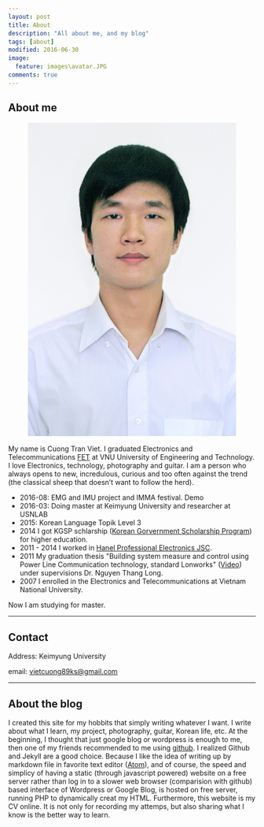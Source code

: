 ```yaml
---
layout: post
title: About
description: "All about me, and my blog"
tags: [about]
modified: 2016-06-30
image:
  feature: images\avatar.JPG
comments: true
---
```


## About me

<figure class="half">
	<img src="/images/avatar.JPG" alt="">
</figure>


My name is Cuong Tran Viet. I graduated  Electronics and Telecommunications [FET](http://e.uet.vnu.edu.vn/taxonomy/term/5/27) at VNU University of Engineering and Technology. I love Electronics, technology, photography and guitar. I am a person who always opens to new, incredulous, curious and too often against the trend (the classical sheep that doesn’t want to follow the herd).

* 2016-08: EMG and IMU project and IMMA festival. Demo
* 2016-03: Doing master at Keimyung University and researcher at USNLAB
* 2015: Korean Language Topik Level 3
* 2014 I got KGSP schlarship ([Korean Gorvernment Scholarship Program](http://www.niied.go.kr/eng/contents.do?contentsNo=78&menuNo=349)) for higher education.
* 2011 - 2014 I worked in [Hanel Professional Electronics JSC](http://www.hpe.vn/?ui=desktop).
* 2011 My graduation thesis "Building system measure and control using Power Line Communication technology, standard Lonworks" ([Video](https://youtu.be/JJyp_-AzI58)) under supervisions Dr. Nguyen Thang Long.
* 2007 I enrolled in the Electronics and Telecommunications at Vietnam National University.

 Now I am studying for master.

---

## Contact
Address: Keimyung University

email: vietcuong89ks@gmail.com

---

## About the blog

I created this site for my hobbits that simply writing whatever I want. I write about what I learn, my project, photography, guitar, Korean life, etc. At the beginning, I thought that just google blog or wordpress is enough to me, then one of my friends recommended to me using [github](https://github.com). I realized Github and Jekyll are a good choice. Because I like the idea of writing up by markdown file in favorite text editor ([Atom](https://atom.io/)), and of course, the speed and simplicy of having a static (through javascript powered) website on a free server rather than log in to a slower web browser (comparision with github) based interface of Wordpress or Google Blog, is hosted on free server, running PHP to dynamically creat my HTML. Furthermore, this website is my CV online. It is not only for recording my attemps, but also sharing what I know is the better way to learn.
